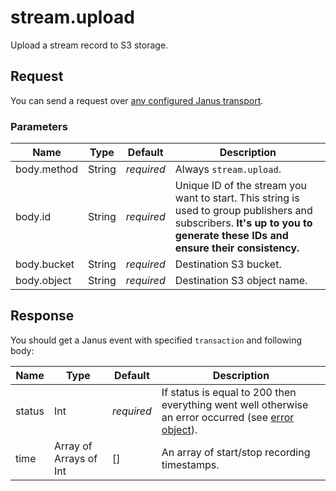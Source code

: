 # stream.upload

Upload a stream record to S3 storage.

## Request

You can send a request over [any configured Janus transport](https://janus.conf.meetecho.com/docs/rest.html).

### Parameters

Name        | Type   | Default    | Description
----------- | ------ | ---------- | -----------
body.method | String | _required_ | Always `stream.upload`.
body.id     | String | _required_ | Unique ID of the stream you want to start. This string is used to group publishers and subscribers. **It's up to you to generate these IDs and ensure their consistency.**
body.bucket | String | _required_ | Destination S3 bucket.
body.object | String | _required_ | Destination S3 object name.

## Response

You should get a Janus event with specified `transaction` and following body:

Name      | Type                   | Default    | Description
--------- | ---------------------- | ---------- | -----------
status    | Int                    | _required_ | If status is equal to 200 then everything went well otherwise an error occurred (see [error object](./api.error.md)).
time      | Array of Arrays of Int | []         | An array of start/stop recording timestamps.
